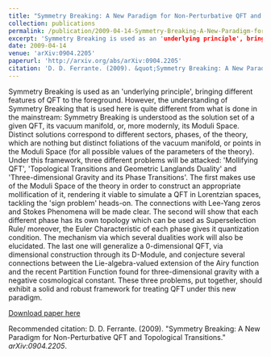 ```yaml
---
title: "Symmetry Breaking: A New Paradigm for Non-Perturbative QFT and Topological Transitions"
collection: publications
permalink: /publication/2009-04-14-Symmetry-Breaking-A-New-Paradigm-for-Non-Perturbative-QFT-and-Topological-Transitions
excerpt: 'Symmetry Breaking is used as an 'underlying principle', bringing different features of QFT to the foreground. However, the understanding of Symmetry Breaking that is used here is quite different from what is done in the mainstream: Symmetry Breaking is understood as the solution set of a given QFT, its vacuum manifold, or, more modernly, its Moduli Space. Distinct solutions correspond to different sectors, phases, of the theory, which are nothing but distinct foliations of the vacuum manifold, or points in the Moduli Space (for all possible values of the parameters of the theory). Under this framework, three different problems will be attacked: 'Mollifying QFT', 'Topological Transitions and Geometric Langlands Duality' and 'Three-dimensional Gravity and its Phase Transitions'. The first makes use of the Moduli Space of the theory in order to construct an appropriate mollification of it, rendering it viable to simulate a QFT in Lorentzian spaces, tackling the 'sign problem' heads-on. The connections with Lee-Yang zeros and Stokes Phenomena will be made clear. The second will show that each different phase has its own topology which can be used as Superselection Rule/ moreover, the Euler Characteristic of each phase gives it quantization condition. The mechanism via which several dualities work will also be elucidated. The last one will generalize a 0-dimensional QFT, via dimensional construction through its D-Module, and conjecture several connections between the Lie-algebra-valued extension of the Airy function and the recent Partition Function found for three-dimensional gravity with a negative cosmological constant. These three problems, put together, should exhibit a solid and robust framework for treating QFT under this new paradigm.'
date: 2009-04-14
venue: 'arXiv:0904.2205'
paperurl: 'http://arxiv.org/abs/arXiv:0904.2205'
citation: 'D. D. Ferrante. (2009). &quot;Symmetry Breaking: A New Paradigm for Non-Perturbative QFT and Topological Transitions.&quot; <i>arXiv:0904.2205</i>.'
---
```

Symmetry Breaking is used as an 'underlying principle', bringing different features of QFT to the foreground. However, the understanding of Symmetry Breaking that is used here is quite different from what is done in the mainstream: Symmetry Breaking is understood as the solution set of a given QFT, its vacuum manifold, or, more modernly, its Moduli Space. Distinct solutions correspond to different sectors, phases, of the theory, which are nothing but distinct foliations of the vacuum manifold, or points in the Moduli Space (for all possible values of the parameters of the theory). Under this framework, three different problems will be attacked: 'Mollifying QFT', 'Topological Transitions and Geometric Langlands Duality' and 'Three-dimensional Gravity and its Phase Transitions'. The first makes use of the Moduli Space of the theory in order to construct an appropriate mollification of it, rendering it viable to simulate a QFT in Lorentzian spaces, tackling the 'sign problem' heads-on. The connections with Lee-Yang zeros and Stokes Phenomena will be made clear. The second will show that each different phase has its own topology which can be used as Superselection Rule/ moreover, the Euler Characteristic of each phase gives it quantization condition. The mechanism via which several dualities work will also be elucidated. The last one will generalize a 0-dimensional QFT, via dimensional construction through its D-Module, and conjecture several connections between the Lie-algebra-valued extension of the Airy function and the recent Partition Function found for three-dimensional gravity with a negative cosmological constant. These three problems, put together, should exhibit a solid and robust framework for treating QFT under this new paradigm.

[Download paper here](http://arxiv.org/abs/arXiv:0904.2205)

Recommended citation: D. D. Ferrante. (2009). "Symmetry Breaking: A New Paradigm for Non-Perturbative QFT and Topological Transitions." <i>arXiv:0904.2205</i>.

